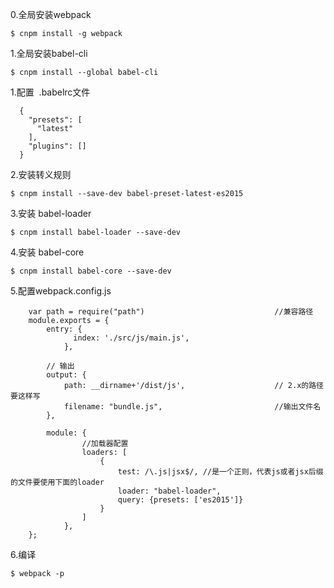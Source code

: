 0.全局安装webpack
```
$ cnpm install -g webpack

```
1.全局安装babel-cli

```
$ cnpm install --global babel-cli

```
1.配置  .babelrc文件
```
  {
    "presets": [
      "latest"
    ],
    "plugins": []
  }
```
2.安装转义规则

```
$ cnpm install --save-dev babel-preset-latest-es2015

```
3.安装 babel-loader

```
$ cnpm install babel-loader --save-dev
```
4.安装 babel-core

```
$ cnpm install babel-core --save-dev
```
5.配置webpack.config.js

```
    var path = require("path")                             //兼容路径
	module.exports = {
	    entry: { 
	    	  index: './src/js/main.js',
	    	},
	       
	    // 输出
	    output: {
	        path: __dirname+'/dist/js',                    // 2.x的路径要这样写
	        filename: "bundle.js",                         //输出文件名
	    },
	     
		module: {
		        //加载器配置
		        loaders: [
		            {
		                test: /\.js|jsx$/, //是一个正则，代表js或者jsx后缀的文件要使用下面的loader
		                loader: "babel-loader",
		                query: {presets: ['es2015']}
		            }
		        ]
		    },
	};  
```
6.编译
```
$ webpack -p
```
